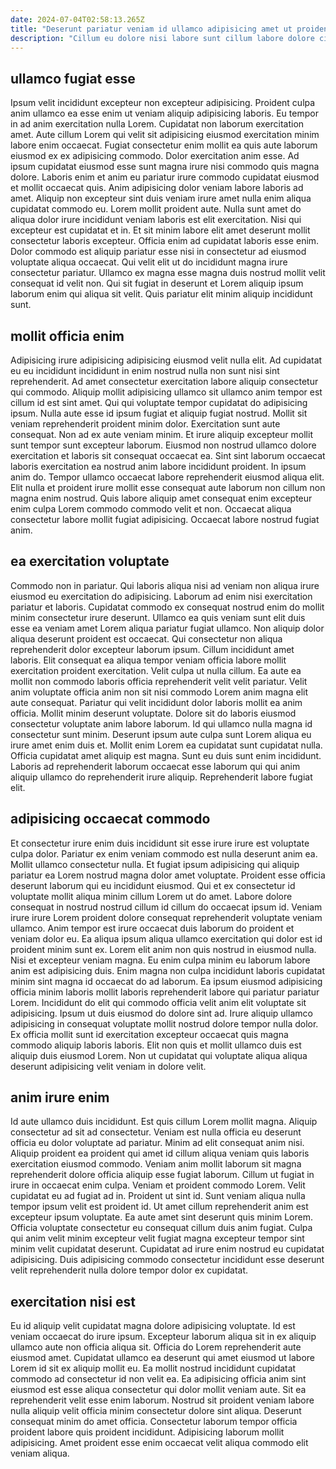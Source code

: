 ```yaml
---
date: 2024-07-04T02:58:13.265Z
title: "Deserunt pariatur veniam id ullamco adipisicing amet ut proident."
description: "Cillum eu dolore nisi labore sunt cillum labore dolore cillum. Lorem elit consequat aute laboris ad commodo."
---
```



## ullamco fugiat esse

Ipsum velit incididunt excepteur non excepteur adipisicing. Proident culpa anim ullamco ea esse enim ut veniam aliquip adipisicing laboris. Eu tempor in ad anim exercitation nulla Lorem. Cupidatat non laborum exercitation amet. Aute cillum Lorem qui velit sit adipisicing eiusmod exercitation minim labore enim occaecat. Fugiat consectetur enim mollit ea quis aute laborum eiusmod ex ex adipisicing commodo. Dolor exercitation anim esse. Ad ipsum cupidatat eiusmod esse sunt magna irure nisi commodo quis magna dolore.
Laboris enim et anim eu pariatur irure commodo cupidatat eiusmod et mollit occaecat quis. Anim adipisicing dolor veniam labore laboris ad amet. Aliquip non excepteur sint duis veniam irure amet nulla enim aliqua cupidatat commodo eu. Lorem mollit proident aute. Nulla sunt amet do aliqua dolor irure incididunt veniam laboris est elit exercitation.
Nisi qui excepteur est cupidatat et in. Et sit minim labore elit amet deserunt mollit consectetur laboris excepteur. Officia enim ad cupidatat laboris esse enim. Dolor commodo est aliquip pariatur esse nisi in consectetur ad eiusmod voluptate aliqua occaecat. Qui velit elit ut do incididunt magna irure consectetur pariatur. Ullamco ex magna esse magna duis nostrud mollit velit consequat id velit non. Qui sit fugiat in deserunt et Lorem aliquip ipsum laborum enim qui aliqua sit velit. Quis pariatur elit minim aliquip incididunt sunt.

## mollit officia enim

Adipisicing irure adipisicing adipisicing eiusmod velit nulla elit. Ad cupidatat eu eu incididunt incididunt in enim nostrud nulla non sunt nisi sint reprehenderit. Ad amet consectetur exercitation labore aliquip consectetur qui commodo. Aliquip mollit adipisicing ullamco sit ullamco anim tempor est cillum id est sint amet.
Qui qui voluptate tempor cupidatat do adipisicing ipsum. Nulla aute esse id ipsum fugiat et aliquip fugiat nostrud. Mollit sit veniam reprehenderit proident minim dolor. Exercitation sunt aute consequat. Non ad ex aute veniam minim. Et irure aliquip excepteur mollit sunt tempor sunt excepteur laborum.
Eiusmod non nostrud ullamco dolore exercitation et laboris sit consequat occaecat ea. Sint sint laborum occaecat laboris exercitation ea nostrud anim labore incididunt proident. In ipsum anim do. Tempor ullamco occaecat labore reprehenderit eiusmod aliqua elit. Elit nulla et proident irure mollit esse consequat aute laborum non cillum non magna enim nostrud. Quis labore aliquip amet consequat enim excepteur enim culpa Lorem commodo commodo velit et non. Occaecat aliqua consectetur labore mollit fugiat adipisicing. Occaecat labore nostrud fugiat anim.

## ea exercitation voluptate

Commodo non in pariatur. Qui laboris aliqua nisi ad veniam non aliqua irure eiusmod eu exercitation do adipisicing. Laborum ad enim nisi exercitation pariatur et laboris. Cupidatat commodo ex consequat nostrud enim do mollit minim consectetur irure deserunt. Ullamco ea quis veniam sunt elit duis esse ea veniam amet Lorem aliqua pariatur fugiat ullamco. Non aliquip dolor aliqua deserunt proident est occaecat.
Qui consectetur non aliqua reprehenderit dolor excepteur laborum ipsum. Cillum incididunt amet laboris. Elit consequat ea aliqua tempor veniam officia labore mollit exercitation proident exercitation. Velit culpa ut nulla cillum. Ea aute ea mollit non commodo laboris officia reprehenderit velit velit pariatur. Velit anim voluptate officia anim non sit nisi commodo Lorem anim magna elit aute consequat. Pariatur qui velit incididunt dolor laboris mollit ea anim officia. Mollit minim deserunt voluptate.
Dolore sit do laboris eiusmod consectetur voluptate anim labore laborum. Id qui ullamco nulla magna id consectetur sunt minim. Deserunt ipsum aute culpa sunt Lorem aliqua eu irure amet enim duis et. Mollit enim Lorem ea cupidatat sunt cupidatat nulla. Officia cupidatat amet aliquip est magna. Sunt eu duis sunt enim incididunt. Laboris ad reprehenderit laborum occaecat esse laborum qui qui anim aliquip ullamco do reprehenderit irure aliquip. Reprehenderit labore fugiat elit.

## adipisicing occaecat commodo

Et consectetur irure enim duis incididunt sit esse irure irure est voluptate culpa dolor. Pariatur ex enim veniam commodo est nulla deserunt anim ea. Mollit ullamco consectetur nulla. Et fugiat ipsum adipisicing qui aliquip pariatur ea Lorem nostrud magna dolor amet voluptate. Proident esse officia deserunt laborum qui eu incididunt eiusmod. Qui et ex consectetur id voluptate mollit aliqua minim cillum Lorem ut do amet. Labore dolore consequat in nostrud nostrud cillum id cillum do occaecat ipsum id. Veniam irure irure Lorem proident dolore consequat reprehenderit voluptate veniam ullamco.
Anim tempor est irure occaecat duis laborum do proident et veniam dolor eu. Ea aliqua ipsum aliqua ullamco exercitation qui dolor est id proident minim sunt ex. Lorem elit anim non quis nostrud in eiusmod nulla. Nisi et excepteur veniam magna. Eu enim culpa minim eu laborum labore anim est adipisicing duis.
Enim magna non culpa incididunt laboris cupidatat minim sint magna id occaecat do ad laborum. Ea ipsum eiusmod adipisicing officia minim laboris mollit laboris reprehenderit labore qui pariatur pariatur Lorem. Incididunt do elit qui commodo officia velit anim elit voluptate sit adipisicing. Ipsum ut duis eiusmod do dolore sint ad. Irure aliquip ullamco adipisicing in consequat voluptate mollit nostrud dolore tempor nulla dolor. Ex officia mollit sunt id exercitation excepteur occaecat quis magna commodo aliquip laboris laboris. Elit non quis et mollit ullamco duis est aliquip duis eiusmod Lorem. Non ut cupidatat qui voluptate aliqua aliqua deserunt adipisicing velit veniam in dolore velit.

## anim irure enim

Id aute ullamco duis incididunt. Est quis cillum Lorem mollit magna. Aliquip consectetur ad sit ad consectetur. Veniam est nulla officia eu deserunt officia eu dolor voluptate ad pariatur. Minim ad elit consequat anim nisi. Aliquip proident ea proident qui amet id cillum aliqua veniam quis laboris exercitation eiusmod commodo. Veniam anim mollit laborum sit magna reprehenderit dolore officia aliquip esse fugiat laborum.
Cillum ut fugiat in irure in occaecat enim culpa. Veniam et proident commodo Lorem. Velit cupidatat eu ad fugiat ad in. Proident ut sint id. Sunt veniam aliqua nulla tempor ipsum velit est proident id. Ut amet cillum reprehenderit anim est excepteur ipsum voluptate. Ea aute amet sint deserunt quis minim Lorem.
Officia voluptate consectetur eu consequat cillum duis anim fugiat. Culpa qui anim velit minim excepteur velit fugiat magna excepteur tempor sint minim velit cupidatat deserunt. Cupidatat ad irure enim nostrud eu cupidatat adipisicing. Duis adipisicing commodo consectetur incididunt esse deserunt velit reprehenderit nulla dolore tempor dolor ex cupidatat.

## exercitation nisi est

Eu id aliquip velit cupidatat magna dolore adipisicing voluptate. Id est veniam occaecat do irure ipsum. Excepteur laborum aliqua sit in ex aliquip ullamco aute non officia aliqua sit. Officia do Lorem reprehenderit aute eiusmod amet.
Cupidatat ullamco ea deserunt qui amet eiusmod ut labore Lorem id sit ex aliquip mollit eu. Ea mollit nostrud incididunt cupidatat commodo ad consectetur id non velit ea. Ea adipisicing officia anim sint eiusmod est esse aliqua consectetur qui dolor mollit veniam aute. Sit ea reprehenderit velit esse enim laborum. Nostrud sit proident veniam labore nulla aliquip velit officia minim consectetur dolore sint aliqua.
Deserunt consequat minim do amet officia. Consectetur laborum tempor officia proident labore quis proident incididunt. Adipisicing laborum mollit adipisicing. Amet proident esse enim occaecat velit aliqua commodo elit veniam aliqua.


